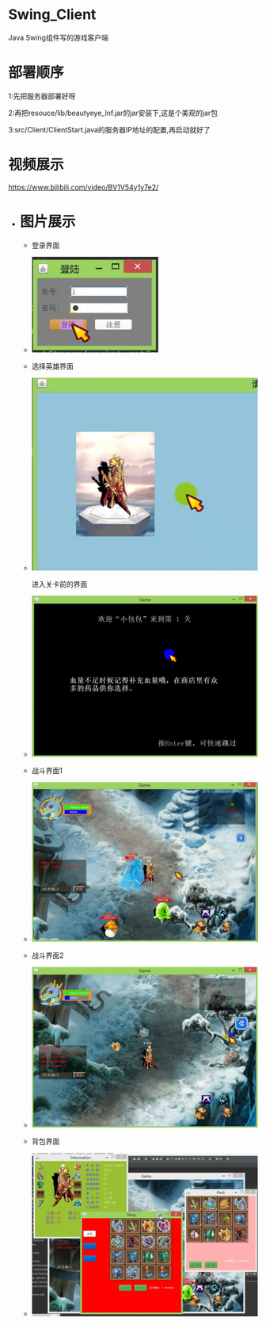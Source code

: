 # Swing_Client
Java Swing组件写的游戏客户端

# 部署顺序
1:先把服务器部署好呀

2:再把resouce/lib/beautyeye_lnf.jar的jar安装下,这是个美观的jar包

3:src/Client/ClientStart.java的服务器IP地址的配置,再启动就好了

# 视频展示
https://www.bilibili.com/video/BV1V54y1y7e2/

* # 图片展示

    - 登录界面

    - ![1](https://github.com/xiaobaobao007/Swing_Client/raw/master/resouce/image/show/login.png)

    - 选择英雄界面

    - ![1](https://github.com/xiaobaobao007/Swing_Client/raw/master/resouce/image/show/choose.png)

      进入关卡前的界面

    - ![1](https://github.com/xiaobaobao007/Swing_Client/raw/master/resouce/image/show/loading.png)

    - 战斗界面1

    - ![1](https://github.com/xiaobaobao007/Swing_Client/raw/master/resouce/image/show/fighting1.png)

    - 战斗界面2

    - ![1](https://github.com/xiaobaobao007/Swing_Client/raw/master/resouce/image/show/fighting2.png)

    - 背包界面

    - ![1](https://github.com/xiaobaobao007/Swing_Client/raw/master/resouce/image/show/menu.png)
